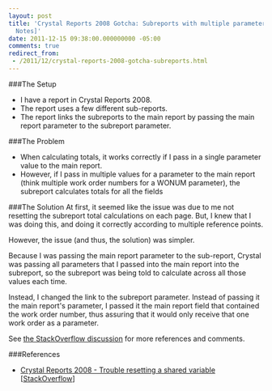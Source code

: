 ```yaml
---
layout: post
title: 'Crystal Reports 2008 Gotcha: Subreports with multiple parameter values [Field
  Notes]'
date: 2011-12-15 09:38:00.000000000 -05:00
comments: true
redirect_from: 
 - /2011/12/crystal-reports-2008-gotcha-subreports.html
---
```

###The Setup
* I have a report in Crystal Reports 2008.
* The report uses a few different sub-reports.
* The report links the subreports to the main report by passing the main report parameter to the subreport parameter.

###The Problem
* When calculating totals, it works correctly if I pass in a single parameter value to the main report.
* However, if I pass in multiple values for a parameter to the main report (think multiple work order numbers for a WONUM parameter), the subreport calculates totals for all the fields

###The Solution
At first, it seemed like the issue was due to me not resetting the subreport total calculations on each page. But, I knew that I was doing this, and doing it correctly according to multiple reference points.

However, the issue (and thus, the solution) was simpler.

Because I was passing the main report parameter to the sub-report, Crystal was passing all parameters that I passed into the main report into the subreport, so the subreport was being told to calculate across all those values each time.

Instead, I changed the link to the subreport parameter. Instead of passing it the main report's parameter, I passed it the main report field that contained the work order number, thus assuring that it would only receive that one work order as a parameter.

See [the StackOverflow discussion](http://stackoverflow.com/questions/8514709/crystal-reports-2008-trouble-resetting-a-shared-variable) for more references and comments.

###References
* [Crystal Reports 2008 - Trouble resetting a shared variable](http://stackoverflow.com/questions/8514709/crystal-reports-2008-trouble-resetting-a-shared-variable) [[StackOverflow](http://stackoverflow.com)]
